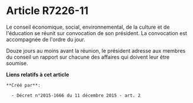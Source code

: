 # Article R7226-11

Le conseil économique, social, environnemental, de la culture et de l'éducation se réunit sur convocation de son président.
La convocation est accompagnée de l'ordre du jour. 

Douze jours au moins avant la réunion, le président adresse aux membres du conseil un rapport sur chacune des affaires qui
doivent leur être soumise.

**Liens relatifs à cet article**

	**Créé par**:

	  - Décret n°2015-1666 du 11 décembre 2015 - art. 2
